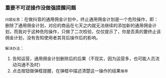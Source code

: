 ### 重要不可逆操作没做强提醒问题

`问题反思`：在做抖音的通用佣金计划中，终止通用佣金计划是一个危险操作，即：删除了通用佣金计划，对应的商品在七天之内就无法继续的添加新的通用佣金计划，而我对于这种危险操作，只做了二次校验，仅仅提示了，你是否真的要终止该佣金计划，没有告知使用者其背后操作后的影响。

`解决办法`：
1. 告知运营，通用佣金计划删除后的后果（不现实，因为运营多，也可能人员流动沟通不及时）
2. 点击按钮做弹框提醒，在弹框中描述清楚这一操作的结果`推荐`